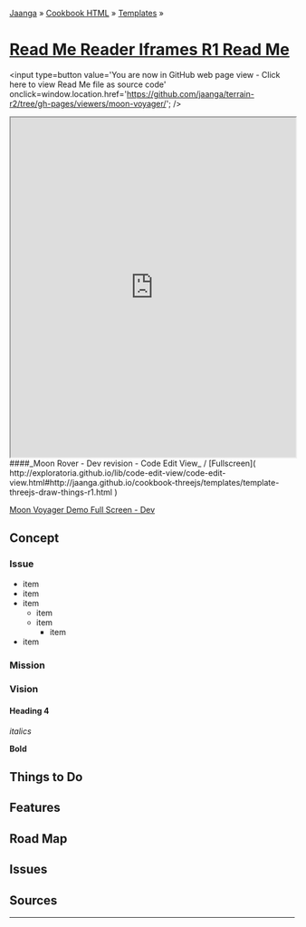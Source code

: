 [Jaanga]( http://jaanga.github.io ) &raquo; [Cookbook HTML]( http://jaanga.github.io/cookbook-html/  ) &raquo; [Templates]( http://jaanga.github.io/cookbook-html/templates/  ) &raquo;

[Read Me Reader Iframes R1 Read Me]( ./index.html )
===

<span style=display:none; >[You are now in GitHub source code view - click here to view Read Me file as a web page]( http://jaanga.github.io/cookbook-html/templates/reader-iframes/index.html "View file as a web page." ) </span>
<input type=button value='You are now in GitHub web page view - Click here to view Read Me file as source code' onclick=window.location.href='https://github.com/jaanga/terrain-r2/tree/gh-pages/viewers/moon-voyager/'; />


<iframe src="http://exploratoria.github.io/lib/code-edit-view/code-edit-view.html#http://jaanga.github.io/cookbook-threejs/templates/template-threejs-draw-things-r1.html" width=100% height=600px ></iframe>  
####_Moon Rover - Dev revision - Code Edit View_ /  [Fullscreen]( http://exploratoria.github.io/lib/code-edit-view/code-edit-view.html#http://jaanga.github.io/cookbook-threejs/templates/template-threejs-draw-things-r1.html )


[Moon Voyager Demo Full Screen - Dev]( http://jaanga.github.io/terrain-r2/viewers/moon-voyager/dev/ )



## Concept

### Issue

* item
* item
* item
	* item
	* item
		* item
* item

### Mission


### Vision


#### Heading 4

_italics_

**Bold**

## Things to Do


## Features



## Road Map


## Issues

 
## Sources



<hr>




